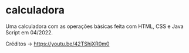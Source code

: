 # calculadora
Uma calculadora com as operações básicas feita com HTML, CSS e Java Script em 04/2022.

Créditos -> https://youtu.be/42TShjXR0m0
